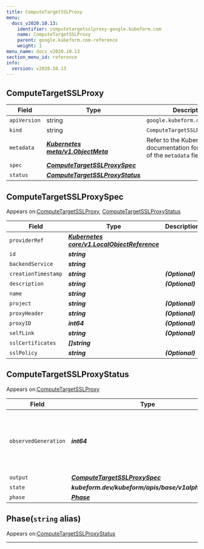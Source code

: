 ```yaml
---
title: ComputeTargetSSLProxy
menu:
  docs_v2020.10.13:
    identifier: computetargetsslproxy-google.kubeform.com
    name: ComputeTargetSSLProxy
    parent: google.kubeform.com-reference
    weight: 1
menu_name: docs_v2020.10.13
section_menu_id: reference
info:
  version: v2020.10.13
---
```


## ComputeTargetSSLProxy
| Field | Type | Description |
| ------ | ----- | ----------- |
| `apiVersion` | string | `google.kubeform.com/v1alpha1` |
|    `kind` | string | `ComputeTargetSSLProxy` |
| `metadata` | ***[Kubernetes meta/v1.ObjectMeta](https://kubernetes.io/docs/reference/generated/kubernetes-api/v1.13/#objectmeta-v1-meta)***|Refer to the Kubernetes API documentation for the fields of the `metadata` field.|
| `spec` | ***[ComputeTargetSSLProxySpec](#computetargetsslproxyspec)***||
| `status` | ***[ComputeTargetSSLProxyStatus](#computetargetsslproxystatus)***||
## ComputeTargetSSLProxySpec

Appears on:[ComputeTargetSSLProxy](#computetargetsslproxy), [ComputeTargetSSLProxyStatus](#computetargetsslproxystatus)

| Field | Type | Description |
| ------ | ----- | ----------- |
| `providerRef` | ***[Kubernetes core/v1.LocalObjectReference](https://kubernetes.io/docs/reference/generated/kubernetes-api/v1.13/#localobjectreference-v1-core)***||
| `id` | ***string***||
| `backendService` | ***string***||
| `creationTimestamp` | ***string***| ***(Optional)*** |
| `description` | ***string***| ***(Optional)*** |
| `name` | ***string***||
| `project` | ***string***| ***(Optional)*** |
| `proxyHeader` | ***string***| ***(Optional)*** |
| `proxyID` | ***int64***| ***(Optional)*** |
| `selfLink` | ***string***| ***(Optional)*** |
| `sslCertificates` | ***[]string***||
| `sslPolicy` | ***string***| ***(Optional)*** |
## ComputeTargetSSLProxyStatus

Appears on:[ComputeTargetSSLProxy](#computetargetsslproxy)

| Field | Type | Description |
| ------ | ----- | ----------- |
| `observedGeneration` | ***int64***| ***(Optional)*** Resource generation, which is updated on mutation by the API Server.|
| `output` | ***[ComputeTargetSSLProxySpec](#computetargetsslproxyspec)***| ***(Optional)*** |
| `state` | ***kubeform.dev/kubeform/apis/base/v1alpha1.State***| ***(Optional)*** |
| `phase` | ***[Phase](#phase)***| ***(Optional)*** |
## Phase(`string` alias)

Appears on:[ComputeTargetSSLProxyStatus](#computetargetsslproxystatus)

---
